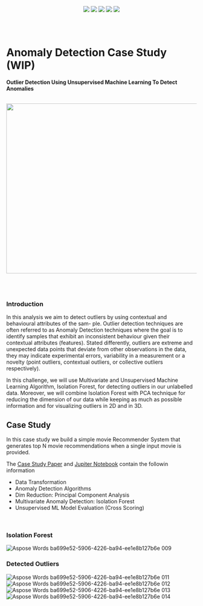 <p align="center">
        <img src="https://img.shields.io/badge/ML-Anomaly%20Detection%20Case%20Study-red"></a>
        <img src="https://img.shields.io/badge/ML-Unsupervised%20Learning-green"></a>
        <img src="https://img.shields.io/badge/ML-Isolation%20Forest-9cf"></a>
        <img src="https://img.shields.io/badge/Evaluation-Cross%20Scoring-yellow"></a>
        <img src="https://img.shields.io/badge/Python_Jupiter_Notebook-brightgreen?style=flat&logo=jupiter"></a>
      
</p>
  <br><br>
  
# Anomaly Detection Case Study (WIP)
**Outlier Detection Using Unsupervised Machine Learning To Detect Anomalies**
<br><br>
<p align="center"> <img href ="" src="https://www.neuraldesigner.com/images/outliers-blog.jpeg?raw=true"
  width="900" height="450"> </p>
  <br>
  

<br> 

### Introduction
In this analysis we aim to detect outliers by using contextual and behavioural attributes of the sam- ple. Outlier detection techniques are often referred to as Anomaly Detection techniques where the goal is to identify samples that exhibit an inconsistent behaviour given their contextual attributes (features). Stated differently, outliers are extreme and unexpected data points that deviate from other observations in the data, they may indicate experimental errors, variability in a measurement or a novelty (point outliers, contextual outliers, or collective outliers respectively).

In this challenge, we will use Multivariate and Unsupervised Machine Learning Algorithm, Isolation Forest, for detecting outliers in our unlabelled data. Moreover, we will combine Isolation Forest with PCA technique for reducing the dimension of our data while keeping as much as possible information and for visualizing outliers in 2D and in 3D.

## Case Study 
In this case study we build a simple movie Recommender System that generates top N movie recommendations when a single input movie is provided.

The <a href="https://github.com/TatevKaren/data-science-popular-algorithms/blob/main/Anomaly_detection_techniques/Anomaly%20Detction%20Paper.pdf"> Case Study Paper</a> and <a href="https://github.com/TatevKaren/data-science-popular-algorithms/blob/main/Anomaly_detection_techniques/Unsupervised_Learning_Anomaly_Detection.ipynb">Jupiter Notebook</a> contain the followin information<br>

- Data Transformation 
- Anomaly Detection Algorithms
- Dim Reduction: Principal Component Analysis 
- Multivariate Anomaly Detection: Isolation Forest
- Unsupervised ML Model Evaluation (Cross Scoring)

<br>


### Isolation Forest
![Aspose Words ba699e52-5906-4226-ba94-ee1e8b127b6e 009](https://user-images.githubusercontent.com/76843403/152495027-57fe0cd5-88c1-43ba-87f4-3f08fcf58c30.png)


### Detected Outliers
![Aspose Words ba699e52-5906-4226-ba94-ee1e8b127b6e 011](https://user-images.githubusercontent.com/76843403/152494913-2b4ec22b-28e8-4cb8-89d7-aa0e4b91ea0d.png)
![Aspose Words ba699e52-5906-4226-ba94-ee1e8b127b6e 012](https://user-images.githubusercontent.com/76843403/152494917-291e552a-3470-474d-954d-aa2407adf995.png)
![Aspose Words ba699e52-5906-4226-ba94-ee1e8b127b6e 013](https://user-images.githubusercontent.com/76843403/152494918-e198b026-3097-43f9-8108-91a95573ad2a.png)
![Aspose Words ba699e52-5906-4226-ba94-ee1e8b127b6e 014](https://user-images.githubusercontent.com/76843403/152494919-f094656d-ecf6-4b87-a987-588d77be5b0c.png)



